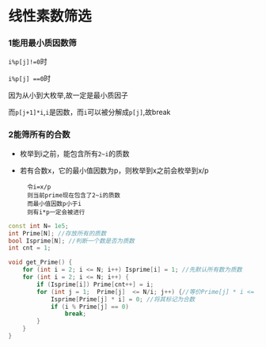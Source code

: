 # 线性素数筛选

### 1能用最小质因数筛
`i%p[j]!=0`时

`i%p[j] ==0`时

因为从小到大枚举,故一定是最小质因子

而`p[j+1]*i`,`i`是因数，而`i`可以被分解成`p[j]`,故break

### 2能筛所有的合数
- 枚举到i之前，能包含所有`2~i`的质数
- 若有合数x，它的最小值因数为p，则枚举到x之前会枚举到x/p

		令i=x/p
		则当前prime现在包含了2~i的质数
		而最小值因数p小于i
		则有i*p一定会被进行
```c++
const int N= 1e5;
int Prime[N]; //存放所有的质数
bool Isprime[N]; //判断一个数是否为质数
int cnt = 1;

void get_Prime() {
	for (int i = 2; i <= N; i++) Isprime[i] = 1; //先默认所有数为质数
	for (int i = 2; i <= N; i++) {
		if (Isprime[i]) Prime[cnt++] = i;
		for (int j = 1;  Prime[j]  <= N/i; j++) {//等价Prime[j] * i <= N ,也就是不筛大于N的数,j < cnt 没必要写，枚举到i % Prime[j] == 0就会停
			Isprime[Prime[j] * i] = 0; //将其标记为合数
			if (i % Prime[j] == 0)
				break;
		}
	}
}

```
